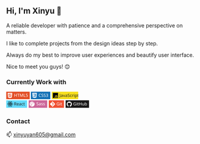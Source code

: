 ## Hi, I'm Xinyu :whale2:

A reliable developer with patience and a comprehensive perspective on matters.  

I like to complete projects from the design ideas step by step.  

Always do my best to improve user experiences and beautify user interface.  

Nice to meet you guys! :blush:  


### Currently Work with

<img src="https://raw.githubusercontent.com/xinyu605/xinyu605/782419ea4c67a0707a9727bd1262a52e8eb91dbd/icons/HTML5.svg" height="20">  <img src="https://raw.githubusercontent.com/xinyu605/xinyu605/782419ea4c67a0707a9727bd1262a52e8eb91dbd/icons/CSS3.svg" height="20">  <img src="https://raw.githubusercontent.com/xinyu605/xinyu605/d4aa30d521a33d945a3d5d71aae411d4d5c8d070/icons/JavaScript.svg" height="20">  
<img src="https://raw.githubusercontent.com/xinyu605/xinyu605/d4aa30d521a33d945a3d5d71aae411d4d5c8d070/icons/React.svg" height="20">  <img src="https://raw.githubusercontent.com/xinyu605/xinyu605/d4aa30d521a33d945a3d5d71aae411d4d5c8d070/icons/Sass.svg" height="20">
<img src="https://raw.githubusercontent.com/xinyu605/xinyu605/d4aa30d521a33d945a3d5d71aae411d4d5c8d070/icons/Git.svg" height="20">  <img src="https://raw.githubusercontent.com/xinyu605/xinyu605/d4aa30d521a33d945a3d5d71aae411d4d5c8d070/icons/GitHub.svg" height="20">

### Contact
:mailbox: xinyuyan605@gmail.com
